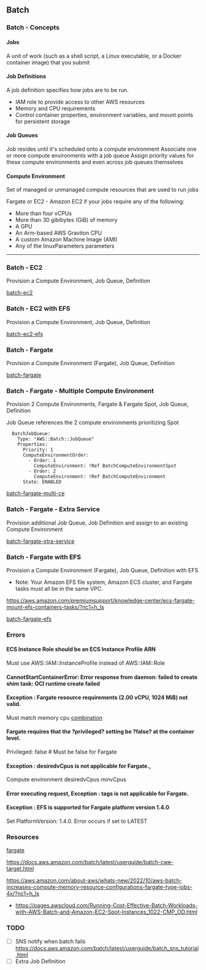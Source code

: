 ## Batch

### Batch - Concepts

#### Jobs
A unit of work (such as a shell script, a Linux executable, or a Docker container image) that you submit

#### Job Definitions
A job definition specifies how jobs are to be run. 
- IAM role to provide access to other AWS resources
- Memory and CPU requirements
- Control container properties, environment variables, and mount points for persistent storage

#### Job Queues
Job resides until it's scheduled onto a compute environment
Associate one or more compute environments with a job queue
Assign priority values for these compute environments and even across job queues themselves

#### Compute Environment
Set of managed or unmanaged compute resources that are used to run jobs

Fargate or EC2 - Amazon EC2 if your jobs require any of the following:
- More than four vCPUs
- More than 30 gibibytes (GiB) of memory
- A GPU
- An Arm-based AWS Graviton CPU
- A custom Amazon Machine Image (AMI)
- Any of the linuxParameters parameters

-----------------------------------------------------------------------------------------------------------------------

### Batch - EC2

Provision a Compute Environment, Job Queue, Definition

[batch-ec2](batch-ec2.yaml)

### Batch - EC2 with EFS

Provision a Compute Environment, Job Queue, Definition

[batch-ec2-efs](batch-ec2-efs.yaml)

### Batch - Fargate

Provision a Compute Environment (Fargate), Job Queue, Definition

[batch-fargate](batch-fargate.yaml)

### Batch - Fargate - Multiple Compute Environment

Provision 2 Compute Environments, Fargate & Fargate Spot, Job Queue, Definition

Job Queue references the 2 compute environments prioritizing Spot

```
  BatchJobQueue:
    Type: "AWS::Batch::JobQueue"
    Properties:
      Priority: 1
      ComputeEnvironmentOrder:
        - Order: 1
          ComputeEnvironment: !Ref BatchComputeEnvironmentSpot
        - Order: 2
          ComputeEnvironment: !Ref BatchComputeEnvironment
      State: ENABLED
```

[batch-fargate-multi-ce](batch-fargate-multi-ce.yaml)

### Batch - Fargate - Extra Service

Provision additional Job Queue, Job Definition and assign to an existing Compute Environment

[batch-fargate-xtra-service](batch-fargate-xtra-service.yaml)

### Batch - Fargate with EFS

Provision a Compute Environment (Fargate), Job Queue, Definition with EFS

- Note: Your Amazon EFS file system, Amazon ECS cluster, and Fargate tasks must all be in the same VPC.

https://aws.amazon.com/premiumsupport/knowledge-center/ecs-fargate-mount-efs-containers-tasks/?nc1=h_ls

[batch-fargate-efs](batch-fargate-efs.yaml)

### Errors

#### ECS Instance Role should be an ECS Instance Profile ARN
Must use AWS::IAM::InstanceProfile instead of AWS::IAM::Role

#### CannotStartContainerError: Error response from daemon: failed to create shim task: OCI runtime create failed

#### Exception : Fargate resource requirements (2.00 vCPU, 1024 MiB) not valid.
Must match memory cpu [combination](https://docs.aws.amazon.com/AWSCloudFormation/latest/UserGuide/aws-properties-batch-jobdefinition-resourcerequirement.html)


#### Fargate requires that the ?privileged? setting be ?false? at the container level.
Privileged: false # Must be false for Fargate

#### Exception : desiredvCpus is not applicable for Fargate.,
Compute environment  desiredvCpus minvCpus

#### Error executing request, Exception : tags is not applicable for Fargate.

#### Exception : EFS is supported for Fargate platform version 1.4.0

Set PlatformVersion: 1.4.0. Error occurs if set to LATEST


### Resources

[fargate](https://docs.aws.amazon.com/batch/latest/userguide/fargate.html#fargate-job-queues)

https://docs.aws.amazon.com/batch/latest/userguide/batch-cwe-target.html

https://aws.amazon.com/about-aws/whats-new/2022/10/aws-batch-increases-compute-memory-resource-configurations-fargate-type-jobs-4x/?nc1=h_ls

- https://pages.awscloud.com/Running-Cost-Effective-Batch-Workloads-with-AWS-Batch-and-Amazon-EC2-Spot-Instances_1022-CMP_OD.html

### TODO

- [ ] SNS notify when batch fails https://docs.aws.amazon.com/batch/latest/userguide/batch_sns_tutorial.html
- [ ] Extra Job Definition